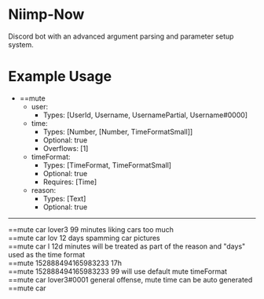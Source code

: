 # Niimp-Now
Discord bot with an advanced argument parsing and parameter setup system.

# Example Usage
- ==mute
     - user:
        - Types: [UserId, Username, UsernamePartial, Username#0000]
    - time:
        - Types: [Number, [Number, TimeFormatSmall]]
        - Optional: true
        - Overflows: [1]
    - timeFormat:
        - Types: [TimeFormat, TimeFormatSmall]
        - Optional: true
        - Requires: [Time]
    - reason:
        - Types: [Text]
        - Optional: true

---

==mute car lover3 99 minutes liking cars too much  
==mute car lov 12 days spamming car pictures  
==mute car l 12d minutes will be treated as part of the reason and "days" used as the time format  
==mute 152888494165983233 17h  
==mute 152888494165983233 99 will use default mute timeFormat  
==mute car lover3#0001 general offense, mute time can be auto generated  
==mute car